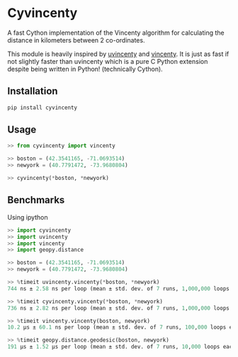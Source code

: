 # Cyvincenty

A fast Cython implementation of the Vincenty algorithm for calculating the distance in kilometers between 2 co-ordinates.

This module is heavily inspired by [uvincenty](https://github.com/vivescere/uvincenty) and [vincenty](https://github.com/maurycyp/vincenty). It is just as fast if not slightly faster than uvincenty which is a pure C Python extension despite being written in Python! (technically Cython).

## Installation

```bash
pip install cyvincenty
```

## Usage

```python
>> from cyvincenty import vincenty

>> boston = (42.3541165, -71.0693514)
>> newyork = (40.7791472, -73.9680804)

>> cyvincenty(*boston, *newyork)
```


## Benchmarks

Using ipython

```python
>> import cyvincenty
>> import uvincenty
>> import vincenty
>> import geopy.distance

>> boston = (42.3541165, -71.0693514)
>> newyork = (40.7791472, -73.9680804)

>> %timeit uvincenty.vincenty(*boston, *newyork)
744 ns ± 2.58 ns per loop (mean ± std. dev. of 7 runs, 1,000,000 loops each)

>> %timeit cyvincenty.vincenty(*boston, *newyork)
736 ns ± 2.82 ns per loop (mean ± std. dev. of 7 runs, 1,000,000 loops each)

>> %timeit vincenty.vincenty(boston, newyork)
10.2 µs ± 60.1 ns per loop (mean ± std. dev. of 7 runs, 100,000 loops each)

>> %timeit geopy.distance.geodesic(boston, newyork)
191 µs ± 1.52 µs per loop (mean ± std. dev. of 7 runs, 10,000 loops each)
```